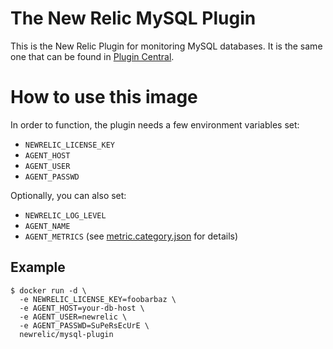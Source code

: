 # The New Relic MySQL Plugin

This is the New Relic Plugin for monitoring MySQL databases. It is the same one that can be found in [Plugin Central](https://rpm.newrelic.com/plugins).

# How to use this image

In order to function, the plugin needs a few environment variables set:

* `NEWRELIC_LICENSE_KEY`
* `AGENT_HOST`
* `AGENT_USER`
* `AGENT_PASSWD`

Optionally, you can also set:

* `NEWRELIC_LOG_LEVEL`
* `AGENT_NAME`
* `AGENT_METRICS` (see [metric.category.json](https://github.com/newrelic-platform/newrelic_mysql_java_plugin/blob/master/config/metric.category.json) for details)

## Example

```shell
$ docker run -d \
  -e NEWRELIC_LICENSE_KEY=foobarbaz \
  -e AGENT_HOST=your-db-host \
  -e AGENT_USER=newrelic \
  -e AGENT_PASSWD=SuPeRsEcUrE \
  newrelic/mysql-plugin
```
